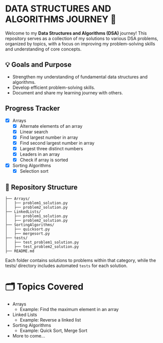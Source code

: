 # DATA STRUCTURES AND ALGORITHMS JOURNEY 🚀

Welcome to my **Data Structures and Algorithms (DSA)** journey!
This repository serves as a collection of my solutions to various DSA problems,
organized by topics, with a focus on improving my problem-solving skills and understanding of core concepts.

## 💡 Goals and Purpose

- Strengthen my understanding of fundamental data structures and algorithms.
- Develop efficient problem-solving skills.
- Document and share my learning journey with others.

## Progress Tracker

- [x] Arrays
  - [x] Alternate elements of an array
  - [x] Linear search
  - [x] Find largest number in array
  - [x] Find second largest number in array
  - [x] Largest three distinct numbers
  - [x] Leaders in an array
  - [x] Check if array is sorted
- [x] Sorting Algorithms
  - [x] Selection sort

## 📂 Repository Structure

```DSA-Journey/
├── Arrays/
│   ├── problem1_solution.py
│   ├── problem2_solution.py
├── LinkedLists/
│   ├── problem1_solution.py
│   ├── problem2_solution.py
├── SortingAlgorithms/
│   ├── quicksort.py
│   ├── mergesort.py
├── tests/
│   ├── test_problem1_solution.py
│   ├── test_problem2_solution.py
├── README.md
```

Each folder contains solutions to problems within that category, while the tests/ directory includes automated `tests` for each solution.

# 🗂️ Topics Covered

- Arrays
  - Example: Find the maximum element in an array
- Linked Lists
  - Example: Reverse a linked list
- Sorting Algorithms
  - Example: Quick Sort, Merge Sort
- More to come...
